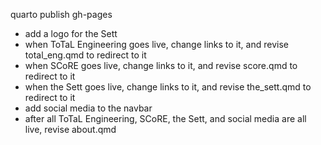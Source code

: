 quarto publish gh-pages

- add a logo for the Sett
- when ToTaL Engineering goes live, change links to it, and revise total_eng.qmd to redirect to it
- when SCoRE goes live, change links to it, and revise score.qmd to redirect to it
- when the Sett goes live, change links to it, and revise the_sett.qmd to redirect to it
- add social media to the navbar
- after all ToTaL Engineering, SCoRE, the Sett, and social media are all live, revise about.qmd
